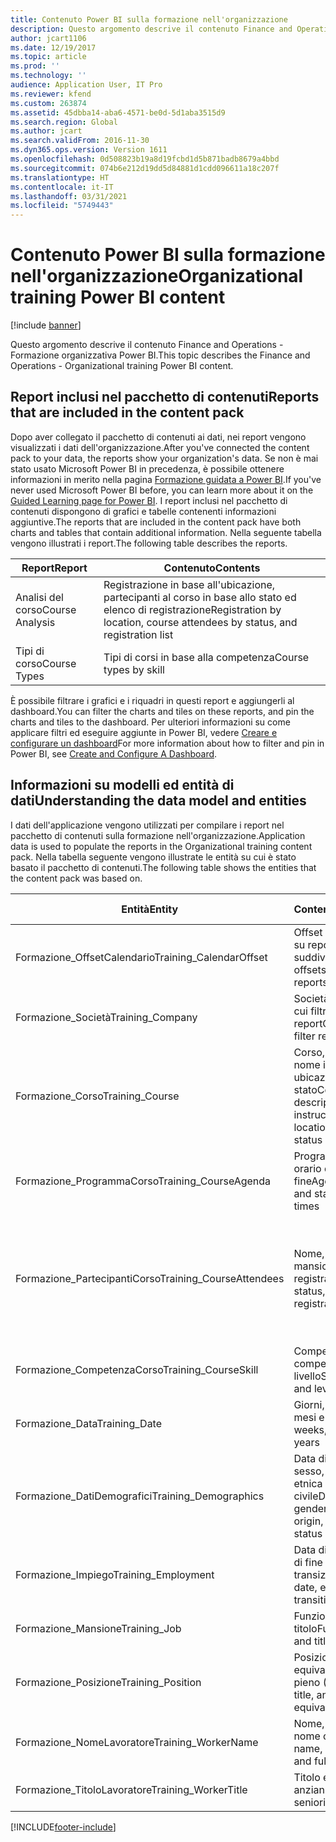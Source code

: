 ```yaml
---
title: Contenuto Power BI sulla formazione nell'organizzazione
description: Questo argomento descrive il contenuto Finance and Operations - Formazione organizzativa Power BI.
author: jcart1106
ms.date: 12/19/2017
ms.topic: article
ms.prod: ''
ms.technology: ''
audience: Application User, IT Pro
ms.reviewer: kfend
ms.custom: 263874
ms.assetid: 45dbba14-aba6-4571-be0d-5d1aba3515d9
ms.search.region: Global
ms.author: jcart
ms.search.validFrom: 2016-11-30
ms.dyn365.ops.version: Version 1611
ms.openlocfilehash: 0d508823b19a8d19fcbd1d5b871badb8679a4bbd
ms.sourcegitcommit: 074b6e212d19dd5d84881d1cdd096611a18c207f
ms.translationtype: HT
ms.contentlocale: it-IT
ms.lasthandoff: 03/31/2021
ms.locfileid: "5749443"
---
```

# <a name="organizational-training-power-bi-content"></a><span data-ttu-id="863cc-103">Contenuto Power BI sulla formazione nell'organizzazione</span><span class="sxs-lookup"><span data-stu-id="863cc-103">Organizational training Power BI content</span></span>

[!include [banner](../includes/banner.md)]

<span data-ttu-id="863cc-104">Questo argomento descrive il contenuto Finance and Operations - Formazione organizzativa Power BI.</span><span class="sxs-lookup"><span data-stu-id="863cc-104">This topic describes the Finance and Operations - Organizational training Power BI content.</span></span>

## <a name="reports-that-are-included-in-the-content-pack"></a><span data-ttu-id="863cc-105">Report inclusi nel pacchetto di contenuti</span><span class="sxs-lookup"><span data-stu-id="863cc-105">Reports that are included in the content pack</span></span>
<span data-ttu-id="863cc-106">Dopo aver collegato il pacchetto di contenuti ai dati, nei report vengono visualizzati i dati dell'organizzazione.</span><span class="sxs-lookup"><span data-stu-id="863cc-106">After you've connected the content pack to your data, the reports show your organization's data.</span></span> <span data-ttu-id="863cc-107">Se non è mai stato usato Microsoft Power BI in precedenza, è possibile ottenere informazioni in merito nella pagina [Formazione guidata a Power BI](https://powerbi.microsoft.com/guided-learning/?WT.mc_id=PBIService_GetData).</span><span class="sxs-lookup"><span data-stu-id="863cc-107">If you've never used Microsoft Power BI before, you can learn more about it on the [Guided Learning page for Power BI](https://powerbi.microsoft.com/guided-learning/?WT.mc_id=PBIService_GetData).</span></span> <span data-ttu-id="863cc-108">I report inclusi nel pacchetto di contenuti dispongono di grafici e tabelle contenenti informazioni aggiuntive.</span><span class="sxs-lookup"><span data-stu-id="863cc-108">The reports that are included in the content pack have both charts and tables that contain additional information.</span></span> <span data-ttu-id="863cc-109">Nella seguente tabella vengono illustrati i report.</span><span class="sxs-lookup"><span data-stu-id="863cc-109">The following table describes the reports.</span></span>

| <span data-ttu-id="863cc-110">Report</span><span class="sxs-lookup"><span data-stu-id="863cc-110">Report</span></span>          | <span data-ttu-id="863cc-111">Contenuto</span><span class="sxs-lookup"><span data-stu-id="863cc-111">Contents</span></span>                                                                    |
|-----------------|-----------------------------------------------------------------------------|
| <span data-ttu-id="863cc-112">Analisi del corso</span><span class="sxs-lookup"><span data-stu-id="863cc-112">Course Analysis</span></span> | <span data-ttu-id="863cc-113">Registrazione in base all'ubicazione, partecipanti al corso in base allo stato ed elenco di registrazione</span><span class="sxs-lookup"><span data-stu-id="863cc-113">Registration by location, course attendees by status, and registration list</span></span> |
| <span data-ttu-id="863cc-114">Tipi di corso</span><span class="sxs-lookup"><span data-stu-id="863cc-114">Course Types</span></span>    | <span data-ttu-id="863cc-115">Tipi di corsi in base alla competenza</span><span class="sxs-lookup"><span data-stu-id="863cc-115">Course types by skill</span></span>                                                       |

<span data-ttu-id="863cc-116">È possibile filtrare i grafici e i riquadri in questi report e aggiungerli al dashboard.</span><span class="sxs-lookup"><span data-stu-id="863cc-116">You can filter the charts and tiles on these reports, and pin the charts and tiles to the dashboard.</span></span> <span data-ttu-id="863cc-117">Per ulteriori informazioni su come applicare filtri ed eseguire aggiunte in Power BI, vedere [Creare e configurare un dashboard](https://powerbi.microsoft.com/guided-learning/powerbi-learning-4-2-create-configure-dashboards)</span><span class="sxs-lookup"><span data-stu-id="863cc-117">For more information about how to filter and pin in Power BI, see [Create and Configure A Dashboard](https://powerbi.microsoft.com/guided-learning/powerbi-learning-4-2-create-configure-dashboards).</span></span>

## <a name="understanding-the-data-model-and-entities"></a><span data-ttu-id="863cc-118">Informazioni su modelli ed entità di dati</span><span class="sxs-lookup"><span data-stu-id="863cc-118">Understanding the data model and entities</span></span>
<span data-ttu-id="863cc-119">I dati dell'applicazione vengono utilizzati per compilare i report nel pacchetto di contenuti sulla formazione nell'organizzazione.</span><span class="sxs-lookup"><span data-stu-id="863cc-119">Application data is used to populate the reports in the Organizational training content pack.</span></span> <span data-ttu-id="863cc-120">Nella tabella seguente vengono illustrate le entità su cui è stato basato il pacchetto di contenuti.</span><span class="sxs-lookup"><span data-stu-id="863cc-120">The following table shows the entities that the content pack was based on.</span></span>

| <span data-ttu-id="863cc-121">Entità</span><span class="sxs-lookup"><span data-stu-id="863cc-121">Entity</span></span>                    | <span data-ttu-id="863cc-122">Contenuto</span><span class="sxs-lookup"><span data-stu-id="863cc-122">Contents</span></span>                                                         | <span data-ttu-id="863cc-123">Relazioni con altre entità</span><span class="sxs-lookup"><span data-stu-id="863cc-123">Relationships with other entities</span></span> |
|---------------------------|------------------------------------------------------------------|-----------------------------------|
| <span data-ttu-id="863cc-124">Formazione\_OffsetCalendario</span><span class="sxs-lookup"><span data-stu-id="863cc-124">Training\_CalendarOffset</span></span>  | <span data-ttu-id="863cc-125">Offset di calendario su report suddivisi</span><span class="sxs-lookup"><span data-stu-id="863cc-125">Calendar offsets to slice reports</span></span>                                | <span data-ttu-id="863cc-126">Formazione\_ProgrammaCorso, Formazione\_PartecipantiCorso</span><span class="sxs-lookup"><span data-stu-id="863cc-126">Training\_CourseAgenda, Training\_CourseAttendees</span></span> |
| <span data-ttu-id="863cc-127">Formazione\_Società</span><span class="sxs-lookup"><span data-stu-id="863cc-127">Training\_Company</span></span>         | <span data-ttu-id="863cc-128">Società in base a cui filtrare i report</span><span class="sxs-lookup"><span data-stu-id="863cc-128">Companies to filter reports by</span></span>                                   | <span data-ttu-id="863cc-129">Formazione\_ProgrammaCorso, Formazione\_PartecipantiCorso</span><span class="sxs-lookup"><span data-stu-id="863cc-129">Training\_CourseAgenda, Training\_CourseAttendees</span></span> |
| <span data-ttu-id="863cc-130">Formazione\_Corso</span><span class="sxs-lookup"><span data-stu-id="863cc-130">Training\_Course</span></span>          | <span data-ttu-id="863cc-131">Corso, Descrizione, nome istruttore, ubicazione, sala e stato</span><span class="sxs-lookup"><span data-stu-id="863cc-131">Course, description, instructor name, location, room, and status</span></span> | <span data-ttu-id="863cc-132">Formazione\_ProgrammaCorso, Formazione\_PartecipantiCorso, Formazione\_CompetenzaCorso</span><span class="sxs-lookup"><span data-stu-id="863cc-132">Training\_CourseAgenda, Training\_CourseAttendees, Training\_CourseSkill</span></span> |
| <span data-ttu-id="863cc-133">Formazione\_ProgrammaCorso</span><span class="sxs-lookup"><span data-stu-id="863cc-133">Training\_CourseAgenda</span></span>    | <span data-ttu-id="863cc-134">Programma, corso e orario di inizio e fine</span><span class="sxs-lookup"><span data-stu-id="863cc-134">Agenda, course, and start and end times</span></span>                          | <span data-ttu-id="863cc-135">Formazione\_Società, Formazione\_OffsetCalendario, Formazione\_Data, Formazione\_Corso</span><span class="sxs-lookup"><span data-stu-id="863cc-135">Training\_Company, Training\_CalendarOffset, Training\_Date, Training\_Course</span></span> |
| <span data-ttu-id="863cc-136">Formazione\_PartecipantiCorso</span><span class="sxs-lookup"><span data-stu-id="863cc-136">Training\_CourseAttendees</span></span> | <span data-ttu-id="863cc-137">Nome, stato, mansione e data di registrazione</span><span class="sxs-lookup"><span data-stu-id="863cc-137">Name, status, job, and registration date</span></span>                         | <span data-ttu-id="863cc-138">Formazione\_Società, Formazione\_OffsetCalendario, Formazione\_Data, Formazione\_DatiDemografici, Formazione\_Impiego, Formazione\_Corso, Formazione\_NomeLavoratore, Formazione\_TitoloLavoratore, Formazione\_Mansione, Formazione\_Posizione</span><span class="sxs-lookup"><span data-stu-id="863cc-138">Training\_Company, Training\_CalendarOffset, Training\_Date, Training\_Demographics, Training\_Employment, Training\_Course, Training\_WorkerName, Training\_WorkerTitle, Training\_Job, Training\_Position</span></span> |
| <span data-ttu-id="863cc-139">Formazione\_CompetenzaCorso</span><span class="sxs-lookup"><span data-stu-id="863cc-139">Training\_CourseSkill</span></span>     | <span data-ttu-id="863cc-140">Competenza, tipo di competenza e livello</span><span class="sxs-lookup"><span data-stu-id="863cc-140">Skill, skill type, and level</span></span>                                     | <span data-ttu-id="863cc-141">Formazione\_Corso</span><span class="sxs-lookup"><span data-stu-id="863cc-141">Training\_Course</span></span> |
| <span data-ttu-id="863cc-142">Formazione\_Data</span><span class="sxs-lookup"><span data-stu-id="863cc-142">Training\_Date</span></span>            | <span data-ttu-id="863cc-143">Giorni, settimane, mesi e anni.</span><span class="sxs-lookup"><span data-stu-id="863cc-143">Days, weeks, months, and years</span></span>                                   | <span data-ttu-id="863cc-144">Formazione\_ProgrammaCorso, Formazione\_PartecipantiCorso</span><span class="sxs-lookup"><span data-stu-id="863cc-144">Training\_CourseAgenda, Training\_CourseAttendees</span></span> |
| <span data-ttu-id="863cc-145">Formazione\_DatiDemografici</span><span class="sxs-lookup"><span data-stu-id="863cc-145">Training\_Demographics</span></span>    | <span data-ttu-id="863cc-146">Data di nascita, sesso, origine etnica e stato civile</span><span class="sxs-lookup"><span data-stu-id="863cc-146">Date of birth, gender, ethnic origin, and marital status</span></span>         | <span data-ttu-id="863cc-147">Formazione\_ProgrammaCorso, Formazione\_PartecipantiCorso</span><span class="sxs-lookup"><span data-stu-id="863cc-147">Training\_CourseAgenda, Training\_CourseAttendees</span></span> |
| <span data-ttu-id="863cc-148">Formazione\_Impiego</span><span class="sxs-lookup"><span data-stu-id="863cc-148">Training\_Employment</span></span>      | <span data-ttu-id="863cc-149">Data di inizio, data di fine e data della transizione</span><span class="sxs-lookup"><span data-stu-id="863cc-149">Start date, end date, and transition date</span></span>                        | <span data-ttu-id="863cc-150">Formazione\_ProgrammaCorso, Formazione\_PartecipantiCorso</span><span class="sxs-lookup"><span data-stu-id="863cc-150">Training\_CourseAgenda, Training\_CourseAttendees</span></span> |
| <span data-ttu-id="863cc-151">Formazione\_Mansione</span><span class="sxs-lookup"><span data-stu-id="863cc-151">Training\_Job</span></span>             | <span data-ttu-id="863cc-152">Funzione, tipo e titolo</span><span class="sxs-lookup"><span data-stu-id="863cc-152">Function, type, and title</span></span>                                        | <span data-ttu-id="863cc-153">Formazione\_ProgrammaCorso, Formazione\_PartecipantiCorso</span><span class="sxs-lookup"><span data-stu-id="863cc-153">Training\_CourseAgenda, Training\_CourseAttendees</span></span> |
| <span data-ttu-id="863cc-154">Formazione\_Posizione</span><span class="sxs-lookup"><span data-stu-id="863cc-154">Training\_Position</span></span>        | <span data-ttu-id="863cc-155">Posizione, titolo ed equivalente a tempo pieno (FTE)</span><span class="sxs-lookup"><span data-stu-id="863cc-155">Position, title, and full-time equivalent (FTE)</span></span>                  | <span data-ttu-id="863cc-156">Formazione\_ProgrammaCorso, Formazione\_PartecipantiCorso</span><span class="sxs-lookup"><span data-stu-id="863cc-156">Training\_CourseAgenda, Training\_CourseAttendees</span></span> |
| <span data-ttu-id="863cc-157">Formazione\_NomeLavoratore</span><span class="sxs-lookup"><span data-stu-id="863cc-157">Training\_WorkerName</span></span>      | <span data-ttu-id="863cc-158">Nome, cognome e nome completo</span><span class="sxs-lookup"><span data-stu-id="863cc-158">First name, last name, and full name</span></span>                             | <span data-ttu-id="863cc-159">Formazione\_PartecipantiCorso</span><span class="sxs-lookup"><span data-stu-id="863cc-159">Training\_CourseAttendees</span></span> |
| <span data-ttu-id="863cc-160">Formazione\_TitoloLavoratore</span><span class="sxs-lookup"><span data-stu-id="863cc-160">Training\_WorkerTitle</span></span>     | <span data-ttu-id="863cc-161">Titolo e data di anzianità</span><span class="sxs-lookup"><span data-stu-id="863cc-161">Title and seniority date</span></span>                                         | <span data-ttu-id="863cc-162">Formazione\_PartecipantiCorso</span><span class="sxs-lookup"><span data-stu-id="863cc-162">Training\_CourseAttendees</span></span> |


[!INCLUDE[footer-include](../../../includes/footer-banner.md)]